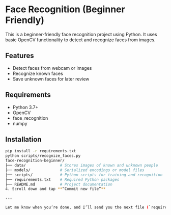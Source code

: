 # Face Recognition (Beginner Friendly)

This is a beginner-friendly face recognition project using Python. It uses basic OpenCV functionality to detect and recognize faces from images.

## Features
- Detect faces from webcam or images
- Recognize known faces
- Save unknown faces for later review

## Requirements
- Python 3.7+
- OpenCV
- face_recognition
- numpy

## Installation

```bash
pip install -r requirements.txt
python scripts/recognize_faces.py
face-recognition-beginner/
├── data/               # Stores images of known and unknown people
├── models/             # Serialized encodings or model files
├── scripts/            # Python scripts for training and recognition
├── requirements.txt    # Required Python packages
├── README.md           # Project documentation
4. Scroll down and tap **“Commit new file”**

---

Let me know when you’re done, and I’ll send you the next file (`requirements.txt`).
